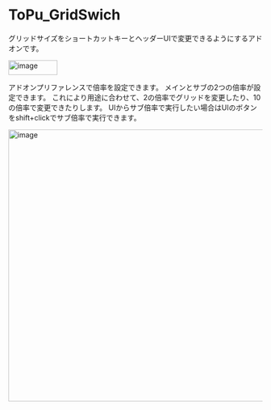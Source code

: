 # ToPu_GridSwich

グリッドサイズをショートカットキーとヘッダーUIで変更できるようにするアドオンです。

<img width="97" height="29" alt="image" src="https://github.com/user-attachments/assets/a6c07f03-1813-4af2-8479-3a3915bca313" />

アドオンプリファレンスで倍率を設定できます。
メインとサブの2つの倍率が設定できます。
これにより用途に合わせて、2の倍率でグリッドを変更したり、10の倍率で変更できたりします。
UIからサブ倍率で実行したい場合はUIのボタンをshift+clickでサブ倍率で実行できます。




<img width="628" height="538" alt="image" src="https://github.com/user-attachments/assets/fc4fb57a-73fd-4eb1-8ae6-3377f85ac2c6" />

